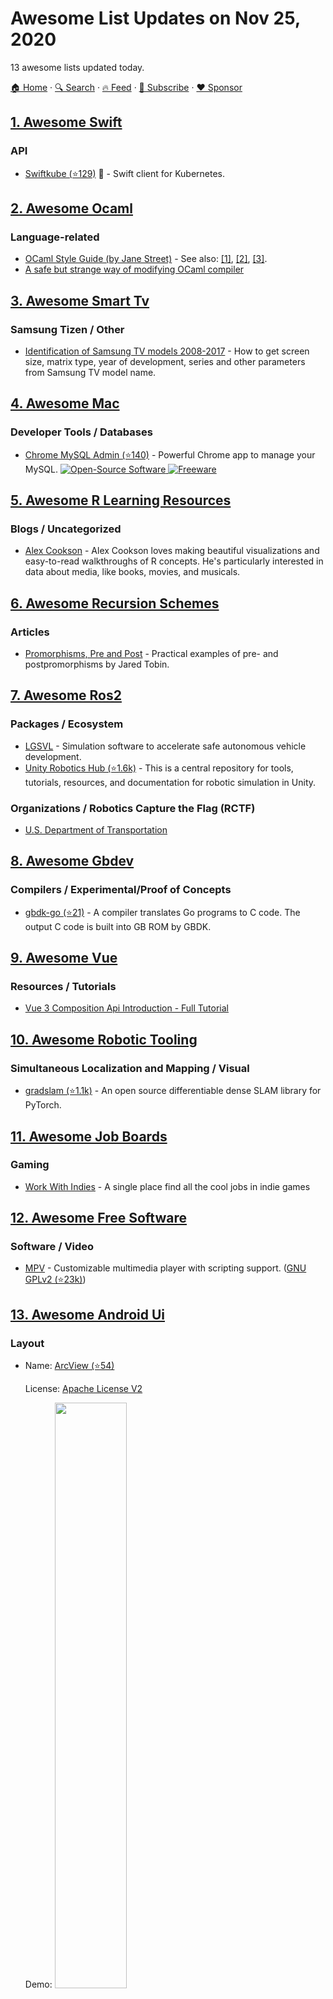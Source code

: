 # Awesome List Updates on Nov 25, 2020

13 awesome lists updated today.

[🏠 Home](/README.md) · [🔍 Search](https://www.trackawesomelist.com/search/) · [🔥 Feed](https://www.trackawesomelist.com/rss.xml) · [📮 Subscribe](https://trackawesomelist.us17.list-manage.com/subscribe?u=d2f0117aa829c83a63ec63c2f&id=36a103854c) · [❤️  Sponsor](https://github.com/sponsors/theowenyoung)



## [1. Awesome Swift](/content/matteocrippa/awesome-swift/README.md)

### API

*   [Swiftkube (⭐129)](https://github.com/swiftkube/client) :penguin: - Swift client for Kubernetes.

## [2. Awesome Ocaml](/content/ocaml-community/awesome-ocaml/README.md)

### Language-related

*   [OCaml Style Guide (by Jane Street)](https://opensource.janestreet.com/standards/) - See also: [\[1\]](https://www.seas.upenn.edu/~cis500/cis500-f06/resources/programming_style.html), [\[2\]](http://www.cs.cornell.edu/Courses/cs312/2001sp/style.html), [\[3\]](https://www.seas.upenn.edu/~cis120/20fa/ocaml_style/).
*   [A safe but strange way of modifying OCaml compiler](https://camlspotter.blogspot.com/2012/09/a-safe-but-strange-way-of-modifying.html)

## [3. Awesome Smart Tv](/content/vitalets/awesome-smart-tv/README.md)

### Samsung Tizen / Other

*   [Identification of Samsung TV models 2008-2017](http://en.tab-tv.com/?page_id=7123) - How to get screen size, matrix type, year of development, series and other parameters from Samsung TV model name.

## [4. Awesome Mac](/content/jaywcjlove/awesome-mac/README.md)

### Developer Tools / Databases

*   [Chrome MySQL Admin (⭐140)](https://github.com/yoichiro/chrome_mysql_admin) - Powerful Chrome app to manage your MySQL. [![Open-Source Software](https://jaywcjlove.github.io/sb/ico/min-oss.svg "Open Source Software") ![Freeware](https://jaywcjlove.github.io/sb/ico/min-free.svg "Freeware")](https://github.com/yoichiro/chrome_mysql_admin)

## [5. Awesome R Learning Resources](/content/iamericfletcher/awesome-r-learning-resources/README.md)

### Blogs / Uncategorized

*   [Alex Cookson](https://www.alexcookson.com/) - Alex Cookson loves making beautiful visualizations and easy-to-read walkthroughs of R concepts. He's particularly interested in data about media, like books, movies, and musicals.

## [6. Awesome Recursion Schemes](/content/passy/awesome-recursion-schemes/README.md)

### Articles

*   [Promorphisms, Pre and Post](https://jtobin.io/promorphisms-pre-post) - Practical examples of pre- and postpromorphisms by Jared Tobin.

## [7. Awesome Ros2](/content/fkromer/awesome-ros2/README.md)

### Packages / Ecosystem

*   [LGSVL](https://www.lgsvlsimulator.com/) - Simulation software to accelerate safe autonomous vehicle development.
*   [Unity Robotics Hub (⭐1.6k)](https://github.com/Unity-Technologies/Unity-Robotics-Hub) - This is a central repository for tools, tutorials, resources, and documentation for robotic simulation in Unity.

### Organizations / Robotics Capture the Flag (RCTF)

*   [U.S. Department of Transportation](https://discourse.ros.org/t/carma-migrating-to-ros-2-with-cyclonedds-and-zenoh/17541)

## [8. Awesome Gbdev](/content/gbdev/awesome-gbdev/README.md)

### Compilers / Experimental/Proof of Concepts

*   [gbdk-go (⭐21)](https://github.com/pokemium/gbdk-go) - A compiler translates Go programs to C code. The output C code is built into GB ROM by GBDK.

## [9. Awesome Vue](/content/vuejs/awesome-vue/README.md)

### Resources / Tutorials

*   [Vue 3 Composition Api Introduction - Full Tutorial](https://www.youtube.com/watch?v=bwItFdPt-6M)

## [10. Awesome Robotic Tooling](/content/protontypes/awesome-robotic-tooling/README.md)

### Simultaneous Localization and Mapping / Visual

*   [gradslam (⭐1.1k)](https://github.com/gradslam/gradslam) - An open source differentiable dense SLAM library for PyTorch.

## [11. Awesome Job Boards](/content/tramcar/awesome-job-boards/README.md)

### Gaming

*   [Work With Indies](https://www.workwithindies.com) - A single place find all the cool jobs in indie games

## [12. Awesome Free Software](/content/johnjago/awesome-free-software/README.md)

### Software / Video

*   [MPV](https://mpv.io/) - Customizable multimedia player with scripting support. ([GNU GPLv2 (⭐23k)](https://github.com/mpv-player/mpv/blob/master/LICENSE.GPL/))

## [13. Awesome Android Ui](/content/wasabeef/awesome-android-ui/README.md)

### Layout

- Name: [ArcView (⭐54)](https://github.com/amir5121/arcView)

  License: [Apache License V2](https://www.apache.org/licenses/LICENSE-2.0)

  Demo: <img src="https://github.com/wasabeef/awesome-android-ui/raw/master/art/arcView1.gif" width="49%">


- Name: [DraggablePanel2 (⭐103)](https://github.com/hoanganhtuan95ptit/DraggablePanel)

  License: [Apache License V2](https://www.apache.org/licenses/LICENSE-2.0)

  Demo: <img src="https://github.com/wasabeef/awesome-android-ui/raw/master/art/DraggablePanel_1.gif" width="49%"> <img src="https://github.com/wasabeef/awesome-android-ui/raw/master/art/DraggablePanel_2.png" width="49%">



### Button

- Name: [transition-button-android (⭐127)](https://github.com/roynx98/transition-button-android)

  License: [MIT](https://opensource.org/licenses/MIT)

  Demo: <img src="https://github.com/wasabeef/awesome-android-ui/raw/master/art/transition-button-android.gif" width="49%">


- Name: [KTLoadingButton (⭐24)](https://github.com/timonknispel/KTLoadingButton)

  License: [MIT](https://opensource.org/licenses/MIT)

  Demo: <img src="https://github.com/wasabeef/awesome-android-ui/raw/master/art/KTLoadingButton_Success.gif" width="49%"> <img src="https://github.com/wasabeef/awesome-android-ui/raw/master/art/KTLoadingButton_Error.gif" width="49%"> <img src="https://github.com/wasabeef/awesome-android-ui/raw/master/art/KTLoadingButton_Progress.gif" width="49%">


- Name: [AwesomeSwitch (⭐29)](https://github.com/anoop44/AwesomeSwitch)

  License: [Apache License V2](https://www.apache.org/licenses/LICENSE-2.0)

  Demo: <img src="https://github.com/wasabeef/awesome-android-ui/raw/master/art/awesome-switch.gif" height="50%">



### ViewPager

- Name: [SnapTablayout (⭐690)](https://github.com/nirukk52/SnapTabLayout)

  License: [Apache License V2](https://www.apache.org/licenses/LICENSE-2.0)

  Demo: <img src="https://github.com/wasabeef/awesome-android-ui/raw/master/art/SnapTablayout3.gif" width="49%"> <img src="https://github.com/wasabeef/awesome-android-ui/raw/master/art/SnapTablayout5.gif" width="49%">



### Image

- Name: [ChiliPhotoPicker (⭐387)](https://github.com/ChiliLabs/ChiliPhotoPicker)

  License: [Apache License V2](https://www.apache.org/licenses/LICENSE-2.0)

  Demo: <img src="https://github.com/wasabeef/awesome-android-ui/raw/master/art/ChiliPhotoPicker.gif" width="49%">


- Name: [Android Ribbon (⭐643)](https://github.com/skydoves/AndroidRibbon)

  License: [Apache License V2](https://www.apache.org/licenses/LICENSE-2.0)

  Demo: <img src="https://user-images.githubusercontent.com/24237865/51105497-7873e680-182c-11e9-954a-1bf767d15312.gif" align="center" width="32%"/>



### Progress

- Name: [SqueezeLoader (⭐9)](https://github.com/mecoFarid/squeezeloader)

  License: [Apache License V2](https://www.apache.org/licenses/LICENSE-2.0)

  Demo: <img src="https://github.com/wasabeef/awesome-android-ui/raw/master/art/squeezeloader.gif" width="60%">



### Graph

- Name: [Android-RatingReviews (⭐165)](https://github.com/Inconnu08/android-ratingreviews)

  License: [Apache License V2](https://www.apache.org/licenses/LICENSE-2.0)

  Demo: <img src="https://github.com/wasabeef/awesome-android-ui/raw/master/art/ratingreviews1.png" width="49%"> <img src="https://github.com/wasabeef/awesome-android-ui/raw/master/art/ratingreviews2.png" width="49%"> <img src="https://github.com/wasabeef/awesome-android-ui/raw/master/art/ratingreviews3.png" width="49%"> <img src="https://github.com/wasabeef/awesome-android-ui/raw/master/art/hellocharts-android4.png" width="49%">



### Animation

- Name: [RubberPicker (⭐540)](https://github.com/Chrisvin/RubberPicker)

  License: [MIT](https://opensource.org/licenses/MIT)

  Demo: <img src="https://github.com/Chrisvin/RubberPicker/raw/master/RubberPicker-Demo.gif" width="33%">



### Effect

- Name: [ExpandableLayout (by skydoves) (⭐699)](https://github.com/skydoves/ExpandableLayout)

  License: [Apache License V2](https://www.apache.org/licenses/LICENSE-2.0)

  Demo: <img src="https://github.com/wasabeef/awesome-android-ui/raw/master/art/ExpandableLayout2_1.gif" width="49%"> <img src="https://github.com/wasabeef/awesome-android-ui/raw/master/art/ExpandableLayout2_2.gif" width="49%">[ShineButton (⭐4.2k)](https://github.com/ChadCSong/ShineButton)

  : [MIT](https://opensource.org/licenses/MIT)

  : <img src="https://github.com/wasabeef/awesome-android-ui/raw/master/art/ShineButton.gif" width="100%">


- Name: [Elastic Views (⭐756)](https://github.com/skydoves/ElasticViews)

  License: [MIT](https://opensource.org/licenses/MIT)

  Demo: <img src="https://user-images.githubusercontent.com/24237865/72123075-73943500-33a3-11ea-883f-9009de998788.gif" width="32%">


- Name: [Transformation Layout (⭐1.9k)](https://github.com/skydoves/TransformationLayout)

  License: [Apache License V2](https://www.apache.org/licenses/LICENSE-2.0)

  Demo: <img src="https://github.com/wasabeef/awesome-android-ui/raw/master/art/TransformationLayout.gif" width="32%">



---

- Prev: [Nov 26, 2020](/content/2020/11/26/README.md)
- Next: [Nov 24, 2020](/content/2020/11/24/README.md)